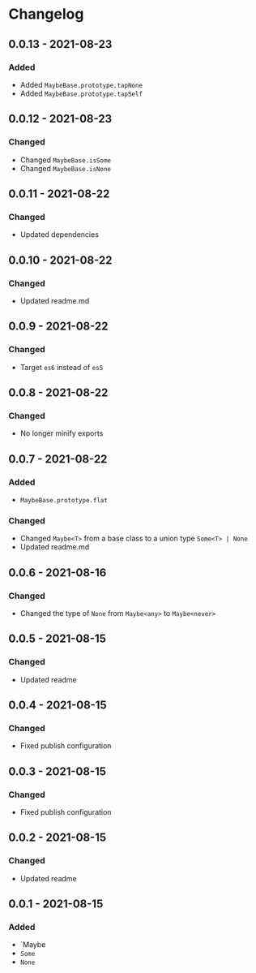 # Changelog

## 0.0.13 - 2021-08-23

### Added

- Added `MaybeBase.prototype.tapNone`
- Added `MaybeBase.prototype.tapSelf`

## 0.0.12 - 2021-08-23

### Changed

- Changed `MaybeBase.isSome`
- Changed `MaybeBase.isNone`

## 0.0.11 - 2021-08-22

### Changed

- Updated dependencies

## 0.0.10 - 2021-08-22

### Changed

- Updated readme.md

## 0.0.9 - 2021-08-22

### Changed

- Target `es6` instead of `es5`

## 0.0.8 - 2021-08-22

### Changed

- No longer minify exports

## 0.0.7 - 2021-08-22

### Added

- `MaybeBase.prototype.flat`

### Changed

- Changed `Maybe<T>` from a base class to a union type `Some<T> | None`
- Updated readme.md

## 0.0.6 - 2021-08-16

### Changed

- Changed the type of `None` from `Maybe<any>` to `Maybe<never>`

## 0.0.5 - 2021-08-15

### Changed

- Updated readme

## 0.0.4 - 2021-08-15

### Changed

- Fixed publish configuration

## 0.0.3 - 2021-08-15

### Changed

- Fixed publish configuration

## 0.0.2 - 2021-08-15

### Changed

- Updated readme

## 0.0.1 - 2021-08-15

### Added

- `Maybe
- `Some`
- `None`
